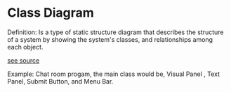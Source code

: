 # Class Diagram
Definition:
Is a type of static structure diagram that describes the structure of a system by showing the system's classes, and relationships among each object.

[see source](http://en.wikipedia.org/wiki/Class_diagram)

Example: Chat room progam, the main class would be, Visual Panel , Text Panel, Submit Button, and Menu Bar.

